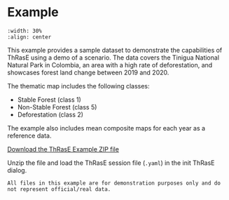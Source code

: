 # Example

```{image} images/tinigua.webp
:width: 30%
:align: center
```

This example provides a sample dataset to demonstrate the capabilities of ThRasE using a demo of a scenario. The data covers the Tinigua National Natural Park in Colombia, an area with a high rate of deforestation, and showcases forest land change between 2019 and 2020.

The thematic map includes the following classes:
*   Stable Forest (class 1)
*   Non-Stable Forest (class 5)
*   Deforestation (class 2)

The example also includes mean composite maps for each year as a reference data.

[Download the ThRasE Example ZIP file](https://github.com/SMByC/ThRasE/raw/refs/heads/main/docs/ThRasE%20Example.zip)

Unzip the file and load the ThRasE session file (`.yaml`) in the init ThRasE dialog.

```{important}
All files in this example are for demonstration purposes only and do not represent official/real data.
```
